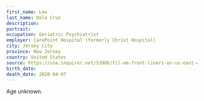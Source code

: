 ```yaml
---
first_name: Leo
last_name: Dela Cruz
description: 
portrait: 
occupation: Geriatric Psychiatrist
employer: CarePoint Hospital (formerly Christ Hospital)
city: Jersey City
province: New Jersey
country: United States
source: https://usa.inquirer.net/53986/fil-am-front-liners-on-us-east-coast-perish-in-fight-vs-coronavirus
birth_date: 
death_date: 2020-04-07
---
```


Age unknown.